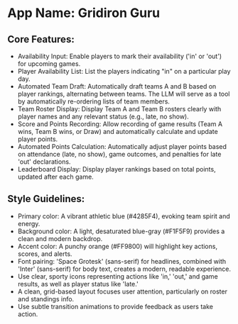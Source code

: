 # **App Name**: Gridiron Guru

## Core Features:

- Availability Input: Enable players to mark their availability ('in' or 'out') for upcoming games.
- Player Availability List: List the players indicating "in" on a particular play day.
- Automated Team Draft: Automatically draft teams A and B based on player rankings, alternating between teams. The LLM will serve as a tool by automatically re-ordering lists of team members.
- Team Roster Display: Display Team A and Team B rosters clearly with player names and any relevant status (e.g., late, no show).
- Score and Points Recording: Allow recording of game results (Team A wins, Team B wins, or Draw) and automatically calculate and update player points.
- Automated Points Calculation: Automatically adjust player points based on attendance (late, no show), game outcomes, and penalties for late 'out' declarations.
- Leaderboard Display: Display player rankings based on total points, updated after each game.

## Style Guidelines:

- Primary color: A vibrant athletic blue (#4285F4), evoking team spirit and energy.
- Background color: A light, desaturated blue-gray (#F1F5F9) provides a clean and modern backdrop.
- Accent color: A punchy orange (#FF9800) will highlight key actions, scores, and alerts.
- Font pairing: 'Space Grotesk' (sans-serif) for headlines, combined with 'Inter' (sans-serif) for body text, creates a modern, readable experience.
- Use clear, sporty icons representing actions like 'in,' 'out,' and game results, as well as player status like 'late.'
- A clean, grid-based layout focuses user attention, particularly on roster and standings info.
- Use subtle transition animations to provide feedback as users take action.